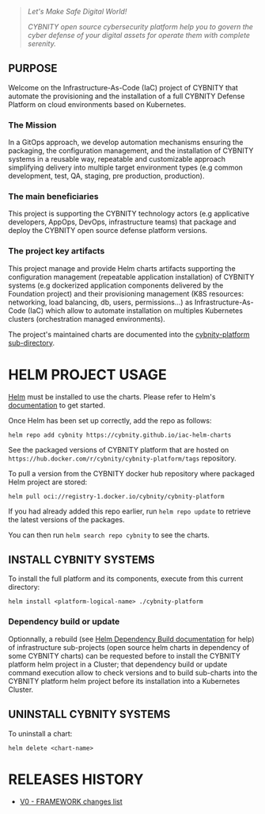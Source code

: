 > _Let's Make Safe Digital World!_
> 
> _CYBNITY open source cybersecurity platform help you to govern the cyber defense of your digital assets for operate them with complete serenity._

## PURPOSE
Welcome on the Infrastructure-As-Code (IaC) project of CYBNITY that automate the provisioning and the installation of a full CYBNITY Defense Platform on cloud environments based on Kubernetes.

### The Mission
In a GitOps approach, we develop automation mechanisms ensuring the packaging, the configuration management, and the installation of CYBNITY systems in a reusable way, repeatable and customizable approach simplifying delivery into multiple target environment types (e.g common development, test, QA, staging, pre production, production).

### The main beneficiaries
This project is supporting the CYBNITY technology actors (e.g applicative developers, AppOps, DevOps, infrastructure teams) that package and deploy the CYBNITY open source defense platform versions.

### The project key artifacts
This project manage and provide Helm charts artifacts supporting the configuration management (repeatable application installation) of CYBNITY systems (e.g dockerized application components delivered by the Foundation project) and their provisioning management (K8S resources: networking, load balancing, db, users, permissions...) as Infrastructure-As-Code (IaC) which allow to automate installation on multiples Kubernetes clusters (orchestration managed environments).

The project's maintained charts are documented into the [cybnity-platform sub-directory](cybnity-platform/README.md).

# HELM PROJECT USAGE
[Helm](https://helm.sh) must be installed to use the charts. Please refer to Helm's [documentation](https://helm.sh/docs) to get started.

Once Helm has been set up correctly, add the repo as follows:
```shell
helm repo add cybnity https://cybnity.github.io/iac-helm-charts
```

See the packaged versions of CYBNITY platform that are hosted on `https://hub.docker.com/r/cybnity/cybnity-platform/tags` repository.

To pull a version from the CYBNITY docker hub repository where packaged Helm project are stored:
```shell
helm pull oci://registry-1.docker.io/cybnity/cybnity-platform
```

If you had already added this repo earlier, run `helm repo update` to retrieve the latest versions of the packages.

You can then run `helm search repo cybnity` to see the charts.

## INSTALL CYBNITY SYSTEMS
To install the full platform and its components, execute from this current directory:
```shell
helm install <platform-logical-name> ./cybnity-platform
```

### Dependency build or update
Optionnally, a rebuild (see [Helm Dependency Build documentation](https://helm.sh/docs/helm/helm_dependency_build/) for help) of infrastructure sub-projects (open source helm charts in dependency of some CYBNITY charts) can be requested before to install the CYBNITY platform helm project in a Cluster; that dependency build or update command execution allow to check versions and to build sub-charts into the CYBNITY platform helm project before its installation into a Kubernetes Cluster.

## UNINSTALL CYBNITY SYSTEMS
To uninstall a chart:
```shell
helm delete <chart-name>
```

# RELEASES HISTORY
- [V0 - FRAMEWORK changes list](v0-changes.md)
